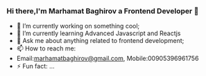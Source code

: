 ### Hi there,I'm Marhamat Baghirov a Frontend Developer 👋


- 🔭 I’m currently working on something cool;
- 🌱 I’m currently learning Advanced Javascript and Reactjs
- 💬 Ask me about anything related to frontend development;
- 📫 How to reach me: 
- Email:marhamatbaghirov@gmail.com, Mobile:00905396961756
- ⚡ Fun fact: ...

